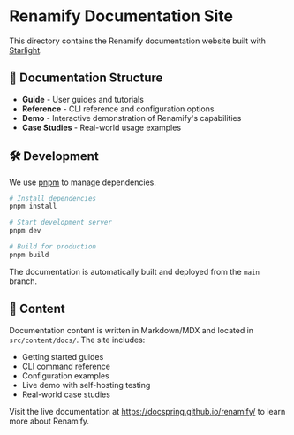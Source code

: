 # Renamify Documentation Site

This directory contains the Renamify documentation website built with
[Starlight](https://starlight.astro.build).

## 📖 Documentation Structure

- **Guide** - User guides and tutorials
- **Reference** - CLI reference and configuration options
- **Demo** - Interactive demonstration of Renamify's capabilities
- **Case Studies** - Real-world usage examples

## 🛠️ Development

We use [pnpm](https://pnpm.io/) to manage dependencies.

```bash
# Install dependencies
pnpm install

# Start development server
pnpm dev

# Build for production
pnpm build
```

The documentation is automatically built and deployed from the `main` branch.

## 📝 Content

Documentation content is written in Markdown/MDX and located in
`src/content/docs/`. The site includes:

- Getting started guides
- CLI command reference
- Configuration examples
- Live demo with self-hosting testing
- Real-world case studies

Visit the live documentation at https://docspring.github.io/renamify/ to learn
more about Renamify.
